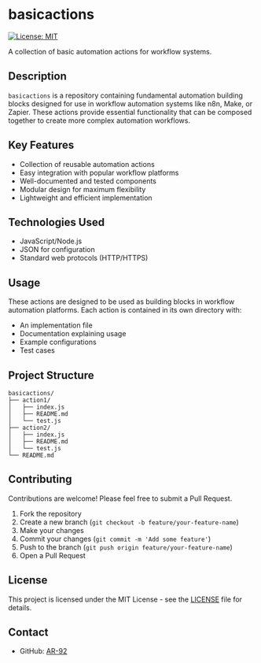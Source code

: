 # basicactions

[![License: MIT](https://img.shields.io/badge/License-MIT-yellow.svg)](https://opensource.org/licenses/MIT)

A collection of basic automation actions for workflow systems.

## Description

`basicactions` is a repository containing fundamental automation building blocks designed for use in workflow automation systems like n8n, Make, or Zapier. These actions provide essential functionality that can be composed together to create more complex automation workflows.

## Key Features

- Collection of reusable automation actions
- Easy integration with popular workflow platforms
- Well-documented and tested components
- Modular design for maximum flexibility
- Lightweight and efficient implementation

## Technologies Used

- JavaScript/Node.js
- JSON for configuration
- Standard web protocols (HTTP/HTTPS)

## Usage

These actions are designed to be used as building blocks in workflow automation platforms. Each action is contained in its own directory with:

- An implementation file
- Documentation explaining usage
- Example configurations
- Test cases

## Project Structure

```
basicactions/
├── action1/
│   ├── index.js
│   ├── README.md
│   └── test.js
├── action2/
│   ├── index.js
│   ├── README.md
│   └── test.js
└── README.md
```

## Contributing

Contributions are welcome! Please feel free to submit a Pull Request.

1. Fork the repository
2. Create a new branch (`git checkout -b feature/your-feature-name`)
3. Make your changes
4. Commit your changes (`git commit -m 'Add some feature'`)
5. Push to the branch (`git push origin feature/your-feature-name`)
6. Open a Pull Request

## License

This project is licensed under the MIT License - see the [LICENSE](LICENSE) file for details.

## Contact

- GitHub: [AR-92](https://github.com/AR-92)